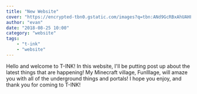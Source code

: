 ```yaml
---
title: "New Website"
cover: "https://encrypted-tbn0.gstatic.com/images?q=tbn:ANd9GcRBxAhUAHFJJcqR4j8Izi4Qm4ZSFoNmB9XiIukSuf0Ll5pkFXr8qg"
author: "evan"
date: "2018-08-25 10:00"
category: "website"
tags:
    - "t-ink"
    - "website"
---
```


Hello and welcome to T-INK! In this website, I'll be putting post up about the latest things that are happening! My Minecraft village, FunIllage, will amaze you with all of the underground things and portals! I hope you enjoy, and thank you for coming to T-INK!
